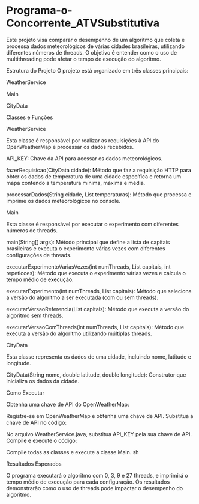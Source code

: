 # Programa-o-Concorrente_ATVSubstitutiva

Este projeto visa comparar o desempenho de um algoritmo que coleta e processa dados meteorológicos de várias cidades brasileiras, utilizando diferentes números de threads. O objetivo é entender como o uso de multithreading pode afetar o tempo de execução do algoritmo.

Estrutura do Projeto
O projeto está organizado em três classes principais:

WeatherService

Main

CityData

Classes e Funções

 WeatherService
 
Esta classe é responsável por realizar as requisições à API do OpenWeatherMap e processar os dados recebidos.

API_KEY: Chave da API para acessar os dados meteorológicos.

fazerRequisicao(CityData cidade): Método que faz a requisição HTTP para obter os dados de temperatura de uma cidade específica e retorna um mapa contendo a temperatura mínima, máxima e média.

processarDados(String cidade, List<Double> temperaturas): Método que processa e imprime os dados meteorológicos no console.

 Main
   
Esta classe é responsável por executar o experimento com diferentes números de threads.

main(String[] args): Método principal que define a lista de capitais brasileiras e executa o experimento várias vezes com diferentes configurações de threads.

executarExperimentoVariasVezes(int numThreads, List<CityData> capitais, int repeticoes): Método que executa o experimento várias vezes e calcula o tempo médio de execução.

executarExperimento(int numThreads, List<CityData> capitais): Método que seleciona a versão do algoritmo a ser executada (com ou sem threads).

executarVersaoReferencia(List<CityData> capitais): Método que executa a versão do algoritmo sem threads.

executarVersaoComThreads(int numThreads, List<CityData> capitais): Método que executa a versão do algoritmo utilizando múltiplas threads.

 
 CityData

Esta classe representa os dados de uma cidade, incluindo nome, latitude e longitude.

CityData(String nome, double latitude, double longitude): Construtor que inicializa os dados da cidade.

Como Executar

Obtenha uma chave de API do OpenWeatherMap:

Registre-se em OpenWeatherMap e obtenha uma chave de API.
Substitua a chave de API no código:

No arquivo WeatherService.java, substitua API_KEY pela sua chave de API.
Compile e execute o código:

Compile todas as classes e execute a classe Main.
sh



Resultados Esperados

O programa executará o algoritmo com 0, 3, 9 e 27 threads, e imprimirá o tempo médio de execução para cada configuração. Os resultados demonstrarão como o uso de threads pode impactar o desempenho do algoritmo.
